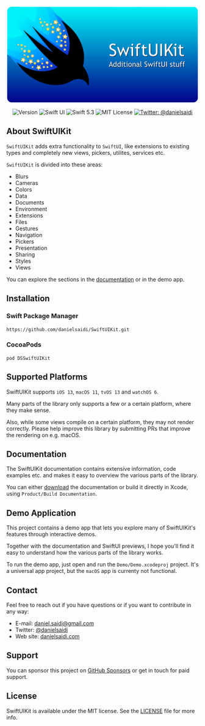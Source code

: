 <p align="center">
    <img src ="Resources/Logo.png" width=500 />
</p>

<p align="center">
    <img src="https://img.shields.io/github/v/release/danielsaidi/SwiftUIKit?color=%2300550&sort=semver" alt="Version" />
    <img src="https://img.shields.io/badge/platform-SwiftUI-red.svg" alt="Swift UI" />
    <img src="https://img.shields.io/badge/Swift-5.3-orange.svg" alt="Swift 5.3" />
    <img src="https://img.shields.io/github/license/danielsaidi/SwiftUIKit" alt="MIT License" />
    <a href="https://twitter.com/danielsaidi">
        <img src="https://img.shields.io/badge/contact-@danielsaidi-blue.svg?style=flat" alt="Twitter: @danielsaidi" />
    </a>
</p>



## About SwiftUIKit

`SwiftUIKit` adds extra functionality to `SwiftUI`, like extensions to existing types and completely new views, pickers, utilites, services etc. 

`SwiftUIKit` is divided into these areas:

* Blurs
* Cameras
* Colors
* Data
* Documents
* Environment
* Extensions
* Files
* Gestures
* Navigation
* Pickers
* Presentation
* Sharing
* Styles
* Views

You can explore the sections in the [documentation][Documentation] or in the demo app.



## Installation

### Swift Package Manager

```
https://github.com/danielsaidi/SwiftUIKit.git
```

### CocoaPods

```
pod DSSwiftUIKit
```



## Supported Platforms

SwiftUIKit supports `iOS 13`, `macOS 11`, `tvOS 13` and `watchOS 6`.

Many parts of the library only supports a few or a certain platform, where they make sense.

Also, while some views compile on a certain platform, they may not render correctly. Please help improve this library by submitting PRs that improve the rendering on e.g. macOS.  



## Documentation

The SwiftUIKit documentation contains extensive information, code examples etc. and makes it easy to overview the various parts of the library.

You can either [download][Documentation] the documentation or build it directly in Xcode, using `Product/Build Documentation`.



## Demo Application

This project contains a demo app that lets you explore many of SwiftUIKit's features through interactive demos. 

Together with the documentation and SwiftUI previews, I hope you'll find it easy to understand how the various parts of the library works.

To run the demo app, just open and run the `Demo/Demo.xcodeproj` project. It's a universal app project, but the `macOS` app is currenty not functional. 



## Contact

Feel free to reach out if you have questions or if you want to contribute in any way:

* E-mail: [daniel.saidi@gmail.com][Email]
* Twitter: [@danielsaidi][Twitter]
* Web site: [danielsaidi.com][Website]



## Support

You can sponsor this project on [GitHub Sponsors][Sponsors] or get in touch for paid support.



## License

SwiftUIKit is available under the MIT license. See the [LICENSE][License] file for more info.



[Email]: mailto:daniel.saidi@gmail.com
[Twitter]: http://www.twitter.com/danielsaidi
[Website]: http://www.danielsaidi.com
[Sponsors]: https://github.com/sponsors/danielsaidi

[Documentation]: https://github.com/danielsaidi/Documentation/blob/main/Docs/SwiftUIKit.doccarchive.zip?raw=true
[License]: https://github.com/danielsaidi/SwiftUIKit/blob/master/LICENSE
